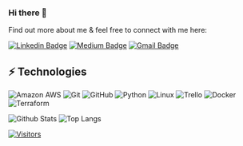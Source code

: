 ### Hi there 👋

<!-- Introduce yourself and give a brief introduction about yourself here.  Also include what tech you're interested in and what you are currently learning -->

Find out more about me & feel free to connect with me here:

<!-- Replace the fields below with the information requested. Remember to remove the encapsulating <> characters. For spaces in names, use %20 (e.g. Broadus%20Palmer) -->

[![Linkedin Badge](https://img.shields.io/badge/-Fernando%20Robert-blue?style=flat-square&logo=Linkedin&logoColor=white&link=https://www.linkedin.com/in/fernandorobert/)](https://www.linkedin.com/in/fernandorobert/)
[![Medium Badge](https://img.shields.io/badge/Fernando%20Robert-12100E?style=flat-square&logo=medium&logoColor=white&link=https://medium.com/@fr48179/)](https://medium.com/@fr48179/)
[![Gmail Badge](https://img.shields.io/badge/-fr48179@gmail.com-c14438?style=flat-square&logo=Gmail&logoColor=white&link=mailto:fr48179@gmail.com)](mailto:fr48179@gmail.com)

## ⚡ Technologies

<!-- Check out the Badges folder for more badges -->

![Amazon AWS](https://img.shields.io/badge/Amazon%20AWS-232F3E?style=flat-square&logo=amazon-aws)
![Git](https://img.shields.io/badge/-Git-black?style=flat-square&logo=git)
![GitHub](https://img.shields.io/badge/-GitHub-181717?style=flat-square&logo=github)
![Python](https://img.shields.io/badge/-Python-black?style=flat-square&logo=Python)
![Linux](https://img.shields.io/badge/Linux-FCC624?style=flat-square&logo=linux&logoColor=black)
![Trello](https://img.shields.io/badge/Trello-%23026AA7.svg?style=flat-square&logo=Trello&logoColor=white)
![Docker](https://img.shields.io/badge/docker-%230db7ed.svg?style=for-the-badge&logo=docker&logoColor=white)
![Terraform](https://img.shields.io/badge/terraform-%235835CC.svg?style=for-the-badge&logo=terraform&logoColor=white)

<!-- Replace the fields below with the information requested. Remember to remove the encapsulating <> characters. -->

![Github Stats](https://github-readme-stats.vercel.app/api?username=fernan281&count_private=true&show_icons=true&include_all_commits=true)
![Top Langs](https://github-readme-stats.vercel.app/api/top-langs/?username=fernan281&hide=TeX&layout=compact)


[![Visitors](https://api.visitorbadge.io/api/visitors?path=fernan281%2Ffernan281&label=VISITORS&countColor=%23263759)](https://visitorbadge.io/status?path=fernan281%2Ffernan281)
